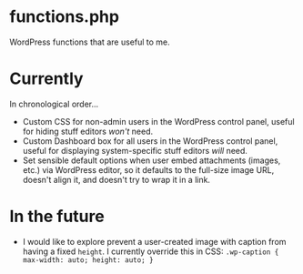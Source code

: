 # functions.php
WordPress functions that are useful to me.

# Currently 
In chronological order...

* Custom CSS for non-admin users in the WordPress control panel, useful for hiding stuff editors *won't* need.
* Custom Dashboard box for all users in the WordPress control panel, useful for displaying system-specific stuff editors *will* need.
* Set sensible default options when user embed attachments (images, etc.) via WordPress editor, so it defaults to the full-size image URL, doesn't align it, and doesn't try to wrap it in a link.

# In the future

* I would like to explore prevent a user-created image with caption from having a fixed `height`. I currently override this in CSS: `.wp-caption { max-width: auto; height: auto; }`
